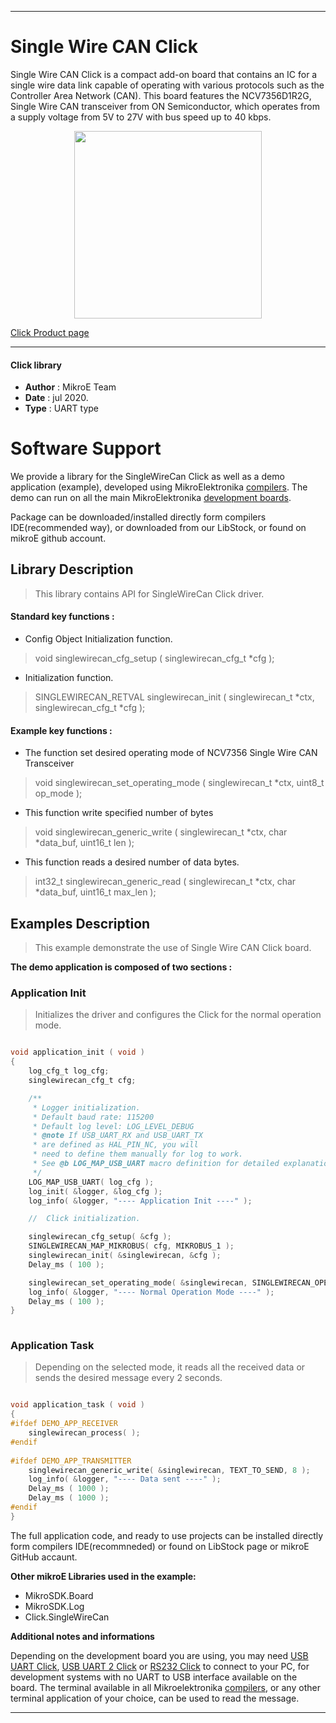 
---
# Single Wire CAN Click

Single Wire CAN Click is a compact add-on board that contains an IC for a single wire data link capable of operating with various protocols such as the Controller Area Network (CAN). This board features the NCV7356D1R2G, Single Wire CAN transceiver from ON Semiconductor, which operates from a supply voltage from 5V to 27V with bus speed up to 40 kbps. 

<p align="center">
  <img src="https://download.mikroe.com/images/click_for_ide/singlewirecan_click.png" height=300px>
</p>

[Click Product page](https://www.mikroe.com/single-wire-can-click)

---


#### Click library 

- **Author**        : MikroE Team
- **Date**          : jul 2020.
- **Type**          : UART type


# Software Support

We provide a library for the SingleWireCan Click 
as well as a demo application (example), developed using MikroElektronika 
[compilers](https://shop.mikroe.com/compilers). 
The demo can run on all the main MikroElektronika [development boards](https://shop.mikroe.com/development-boards).

Package can be downloaded/installed directly form compilers IDE(recommended way), or downloaded from our LibStock, or found on mikroE github account. 

## Library Description

> This library contains API for SingleWireCan Click driver.

#### Standard key functions :

- Config Object Initialization function.
> void singlewirecan_cfg_setup ( singlewirecan_cfg_t *cfg ); 
 
- Initialization function.
> SINGLEWIRECAN_RETVAL singlewirecan_init ( singlewirecan_t *ctx, singlewirecan_cfg_t *cfg );


#### Example key functions :

- The function set desired operating mode of NCV7356 Single Wire CAN Transceiver
> void singlewirecan_set_operating_mode ( singlewirecan_t *ctx, uint8_t op_mode );
 
- This function write specified number of bytes
> void singlewirecan_generic_write ( singlewirecan_t *ctx, char *data_buf, uint16_t len );

- This function reads a desired number of data bytes.
> int32_t singlewirecan_generic_read ( singlewirecan_t *ctx, char *data_buf, uint16_t max_len );

## Examples Description

> This example demonstrate the use of Single Wire CAN Click board.

**The demo application is composed of two sections :**

### Application Init 

> Initializes the driver and configures the Click for the normal operation mode.

```c

void application_init ( void )
{
    log_cfg_t log_cfg;
    singlewirecan_cfg_t cfg;

    /** 
     * Logger initialization.
     * Default baud rate: 115200
     * Default log level: LOG_LEVEL_DEBUG
     * @note If USB_UART_RX and USB_UART_TX 
     * are defined as HAL_PIN_NC, you will 
     * need to define them manually for log to work. 
     * See @b LOG_MAP_USB_UART macro definition for detailed explanation.
     */
    LOG_MAP_USB_UART( log_cfg );
    log_init( &logger, &log_cfg );
    log_info( &logger, "---- Application Init ----" );

    //  Click initialization.

    singlewirecan_cfg_setup( &cfg );
    SINGLEWIRECAN_MAP_MIKROBUS( cfg, MIKROBUS_1 );
    singlewirecan_init( &singlewirecan, &cfg );
    Delay_ms ( 100 );

    singlewirecan_set_operating_mode( &singlewirecan, SINGLEWIRECAN_OPERATING_MODE_NORMAL );
    log_info( &logger, "---- Normal Operation Mode ----" );
    Delay_ms ( 100 );
}
  
```

### Application Task

> Depending on the selected mode, it reads all the received data or sends the desired message every 2 seconds.

```c

void application_task ( void )
{
#ifdef DEMO_APP_RECEIVER
    singlewirecan_process( );
#endif    
    
#ifdef DEMO_APP_TRANSMITTER
    singlewirecan_generic_write( &singlewirecan, TEXT_TO_SEND, 8 );
    log_info( &logger, "---- Data sent ----" );
    Delay_ms ( 1000 );
    Delay_ms ( 1000 );
#endif    
} 

```

The full application code, and ready to use projects can be  installed directly form compilers IDE(recommneded) or found on LibStock page or mikroE GitHub accaunt.

**Other mikroE Libraries used in the example:** 

- MikroSDK.Board
- MikroSDK.Log
- Click.SingleWireCan

**Additional notes and informations**

Depending on the development board you are using, you may need 
[USB UART Click](https://shop.mikroe.com/usb-uart-click), 
[USB UART 2 Click](https://shop.mikroe.com/usb-uart-2-click) or 
[RS232 Click](https://shop.mikroe.com/rs232-click) to connect to your PC, for 
development systems with no UART to USB interface available on the board. The 
terminal available in all Mikroelektronika 
[compilers](https://shop.mikroe.com/compilers), or any other terminal application 
of your choice, can be used to read the message.



---
